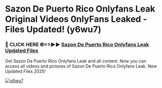 # Sazon De Puerto Rico Onlyfans Leak Original Videos 0nlyFans Leaked - Files Updated! (y6wu7)

<h3>🔴 CLICK HERE 🌐==►► <a href="https://tinyurl.com/brd5kh86" rel="nofollow">Sazon De Puerto Rico Onlyfans Leak Updated Files</a></h3>

Get Sazon De Puerto Rico Onlyfans Leak and all content. Now you can access all videos and pictures of Sazon De Puerto Rico Onlyfans Leak. New Updated Files 2025!

[![y6wu7](https://i.imgur.com/K7sEzmb.gif)](https://tinyurl.com/brd5kh86)
